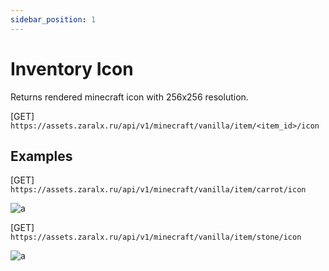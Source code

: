 ```yaml
---
sidebar_position: 1
---
```


# Inventory Icon

Returns rendered minecraft icon with 256x256 resolution.

[GET] `https://assets.zaralx.ru/api/v1/minecraft/vanilla/item/<item_id>/icon`

## Examples
[GET] `https://assets.zaralx.ru/api/v1/minecraft/vanilla/item/carrot/icon`

![a](https://assets.zaralx.ru/api/v1/minecraft/vanilla/item/carrot/icon)

[GET] `https://assets.zaralx.ru/api/v1/minecraft/vanilla/item/stone/icon`

![a](https://assets.zaralx.ru/api/v1/minecraft/vanilla/item/stone/icon)
